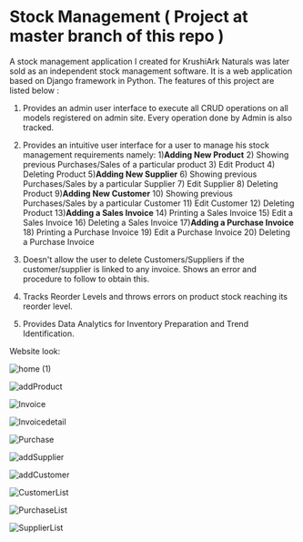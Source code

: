 # Stock Management ( Project at master branch of this repo )

A stock management application I created for KrushiArk Naturals was later sold as an independent stock management software. It is a web application based on Django framework in Python. The features of this project are listed below :
1) Provides an admin user interface to execute all CRUD operations on all models registered on admin site. Every operation done by Admin is also tracked.

2) Provides an intuitive user interface for a user to manage his stock management requirements namely:
      1)**Adding New Product**
      2) Showing previous Purchases/Sales of a particular product
      3) Edit Product
      4) Deleting Product
      5)**Adding New Supplier**
      6) Showing previous Purchases/Sales by a particular Supplier
      7) Edit Supplier
      8) Deleting Product
      9)**Adding New Customer**
      10) Showing previous Purchases/Sales by a particular Customer
      11) Edit Customer
      12) Deleting Product
      13)**Adding a Sales Invoice** 
      14) Printing a Sales Invoice
      15) Edit a Sales Invoice
      16) Deleting a Sales Invoice
      17)**Adding a Purchase Invoice**
      18) Printing a Purchase Invoice
      19) Edit a Purchase Invoice
      20)  Deleting a Purchase Invoice

 3) Doesn't allow the user to delete Customers/Suppliers if the customer/supplier is linked to any invoice. Shows an error and procedure to follow to obtain this.

 4) Tracks Reorder Levels and throws errors on product stock reaching its reorder level.

 5) Provides Data Analytics for Inventory Preparation and Trend Identification.

 Website look: 
 
![home (1)](https://github.com/Aashay-chaudhari/stock_management/assets/93089131/bb66432f-6f00-476f-9451-a2b7966a4be7)

![addProduct](https://github.com/Aashay-chaudhari/stock_management/assets/93089131/8add0d27-f1e8-4f52-ab32-9aff59422e86)
  
![Invoice](https://github.com/Aashay-chaudhari/stock_management/assets/93089131/5327962e-a169-48a9-9feb-333134004101)

![Invoicedetail](https://github.com/Aashay-chaudhari/stock_management/assets/93089131/fbf4dc08-ac19-4cca-94a3-767a84af4920)

![Purchase](https://github.com/Aashay-chaudhari/stock_management/assets/93089131/11ab33a3-b9a2-48cf-9cd5-f6b447069c1d)
 
![addSupplier](https://github.com/Aashay-chaudhari/stock_management/assets/93089131/f33106e8-a644-4601-b33d-d04d8e1e36f6)

![addCustomer](https://github.com/Aashay-chaudhari/stock_management/assets/93089131/943bbb32-3c44-4e0e-9acd-6038a8b87922)
 
![CustomerList](https://github.com/Aashay-chaudhari/stock_management/assets/93089131/d1af9522-f5d6-48df-9c86-3d9978ea9796)

![PurchaseList](https://github.com/Aashay-chaudhari/stock_management/assets/93089131/907c4156-d325-45e8-a758-9a3651a21fb7)

![SupplierList](https://github.com/Aashay-chaudhari/stock_management/assets/93089131/ce61f159-560d-4aaf-92de-4a9a3cfed60d)






